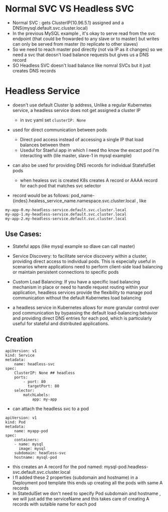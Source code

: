 # Normal SVC VS Headless SVC
- Normal SVC : gets ClusterIP(10.96.5.1) assigned and a DNS(mysql.default.svc.cluster.local)
- In the previous MySQL example , it's okay to serve read from the svc endpoint (that could be frowarded to any slave or to master) but writes can only be served from master (to replicate to other slaves)
- So we need to reach master pod directly (not via IP as it changes) so we need a svc that deosn't load balance requests but gives us a DNS record
- SO Headless SVC doesn't load balance like nomral SVCs but it just creates DNS records

# Headless Service
- doesn't use default Cluster Ip address, Unlike a regular Kubernetes service, a headless service does not get assigned a cluster IP
  - in svc yaml set `clusterIP: None`
- used for direct communication between pods 
  - Direct pod access instead of accessing a single IP that load balances between them
  - Usedul for Staeful app in which I need tho know the excact pod I'm interacting with (lile master, slave-1 in mysql example)
- can also be used for providing DNS records for individual StatefulSet pods
  - when healess svc is created K8s creates A record or AAAA record for each pod that matches svc selector

- record would be as follows: pod_name-{indes}.healess_service_name.namespace.svc.cluster.local , like
```
my-app-0.my-headless-service.default.svc.cluster.local
my-app-1.my-headless-service.default.svc.cluster.local
my-app-2.my-headless-service.default.svc.cluster.local
```
## Use Cases:
- Stateful apps (like mysql example so dlave can call master)
- Service Discovery: to facilitate service discovery within a cluster, providing direct access to individual pods. This is especially useful in scenarios where applications need to perform client-side load balancing or maintain persistent connections to specific pods
- Custom Load Balancing: If you have a specific load balancing mechanism in place or need to handle request routing within your application, headless services provide the flexibility to manage pod communication without the default Kubernetes load balancing

- a headless service in Kubernetes allows for more granular control over pod communication by bypassing the default load-balancing behavior and providing direct DNS entries for each pod, which is particularly useful for stateful and distributed applications.

## Creation
```
apiVersion: v1
kind: Service
metadata:
    name: headless-svc
spec:
    ClusterIP: None ## headless
    ports:
        - port: 80
          targetPort: 80
    selector:
        matchLabels:
            app: my-app
```
- can attach the headless svc to a pod
```
apiVersion: v1
kind: Pod
metadata:
    name: myapp-pod
spec:
    containers:
    - name: mysql
      image: mysql
    subdomain: headless-svc
    hostname: mysql-pod
```
- this creates an A record for the pod named:  mysql-pod.headless-svc.default.svc.cluster.local
- I fI added these 2 properties (subdomain and hostname) in a Deployment pod template this ends up creating all the pods with same A records
- In StatedulSet we don't need to specify Pod subdomain and hostname , we will just add the serviceName and this takes care of creating A records with sutaible name for each pod